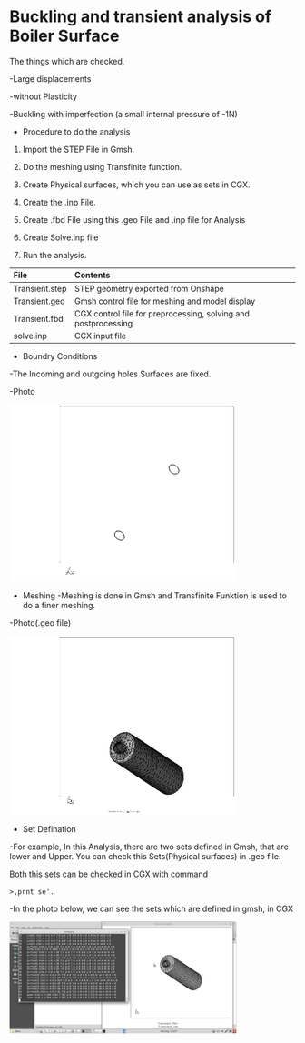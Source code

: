 # Buckling and transient analysis of Boiler Surface

The things which are checked,

-Large displacements

-without Plasticity

-Buckling with imperfection (a small internal pressure of -1N)

* Procedure to do the analysis

1) Import the STEP File in Gmsh.

2) Do the meshing using Transfinite function.

3) Create Physical surfaces, which you can use as sets in CGX.

4) Create the .inp File.

5) Create .fbd File using this .geo File and .inp file for Analysis

6) Create Solve.inp file

7) Run the analysis.

| File     | Contents       |
| :------- | :------------- |
| Transient.step	|  STEP geometry exported from Onshape |
| Transient.geo	|  Gmsh  control file for meshing and model display |
| Transient.fbd	|  CGX   control file for preprocessing, solving and postprocessing |
| solve.inp	  |    CCX input file |

* Boundry Conditions

-The Incoming and outgoing holes Surfaces are fixed.

-Photo

<img src="Refs/sets.png" width="400" title="Boundary Condition">

* Meshing
-Meshing is done in Gmsh and Transfinite Funktion is used to do a finer meshing.

-Photo(.geo file)

<img src="Refs/hcpy_2.png" width="400" title="Geo file">

* Set Defination

-For example, In this Analysis, there are two sets defined in Gmsh, that are lower and Upper. You can check this Sets(Physical surfaces) in .geo file.

Both this sets can be checked in CGX with command 
```
>,prnt se'.
```
-In the photo below, we can see the sets which are defined in gmsh, in CGX

<img src="Refs/Sets-Transient.png" width="400" title="Set definition ">


